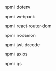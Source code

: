 npm i dotenv

npm i webpack

npm i react-router-dom

npm i nodemon

npm i jwt-decode

npm i axios

npm i qs
